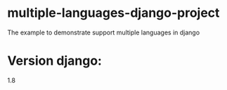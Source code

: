 # multiple-languages-django-project
The example to demonstrate support multiple languages in django

# Version django:

1.8